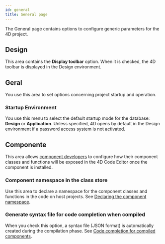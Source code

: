 ```yaml
---
id: general
title: General page
---
```


The General page contains options to configure generic parameters for the 4D project.

## Design

This area contains the **Display toolbar** option. When it is checked, the 4D toolbar is displayed in the Design environment.

## Geral

You use this area to set options concerning project startup and operation.

### Startup Environment

You use this menu to select the default startup mode for the database: **Design** or **Application**. Unless specified, 4D opens by default in the Design environment if a password access system is not activated.


## Componente

This area allows [component developers](../Extensions/develop-components.md) to configure how their component classes and functions will be exposed in the 4D Code Editor once the component is installed.

### Component namespace in the class store

Use this area to declare a namespace for the component classes and functions in the code on host projects. See [Declaring the component namespace](../Extensions/develop-components.md#declaring-the-component-namespace).

### Generate syntax file for code completion when compiled

When you check this option, a syntax file (JSON format) is automatically created during the compilation phase. See [Code completion for compiled components](../Extensions/develop-components.md#code-completion-for-compiled-components). 
